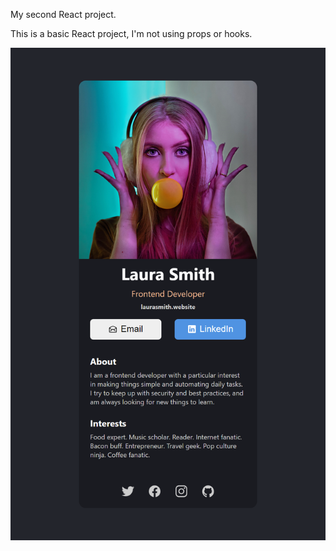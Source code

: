My second React project.

This is a basic React project, I'm not using props or hooks.

![Image Text](./project_2.png)